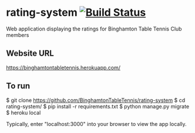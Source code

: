# rating-system [![Build Status](https://travis-ci.org/BinghamtonTableTennis/rating-system.svg?branch=master)](https://travis-ci.org/BinghamtonTableTennis/rating-system)
Web application displaying the ratings for Binghamton Table Tennis Club members

## Website URL
https://binghamtontabletennis.herokuapp.com/

## To run
$ git clone https://github.com/BinghamtonTableTennis/rating-system
$ cd rating-system/
$ pip install -r requirements.txt
$ python manage.py migrate
$ heroku local

Typically, enter "localhost:3000" into your browser to view the app locally.